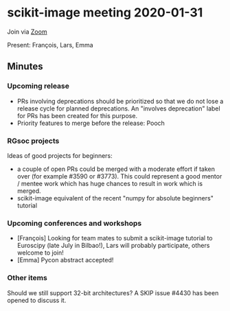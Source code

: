 # scikit-image meeting 2020-01-31

Join via [Zoom](https://monash.zoom.us/j/284282585)

Present: François, Lars, Emma

## Minutes

### Upcoming release

- PRs involving deprecations should be prioritized so that we do not lose a
  release cycle for planned deprecations. An "involves deprecation" label for
  PRs has been created for this purpose.
- Priority features to merge before the release: Pooch

### RGsoc projects

Ideas of good projects for beginners: 
- a couple of open PRs could be merged with a moderate effort if taken over
 (for example #3590 or #3773). This could represent a good mentor / mentee work which has huge chances to result in work which is merged.
- scikit-image equivalent of the recent "numpy for absolute beginners" tutorial
 

### Upcoming conferences and workshops

- [François] Looking for team mates to submit a scikit-image tutorial to
  Euroscipy (late July in Bilbao!), Lars will probably participate, others
  welcome to join! 
- [Emma] Pycon abstract accepted!

### Other items

Should we still support 32-bit architectures? A SKIP issue #4430 has been
opened to discuss it.
